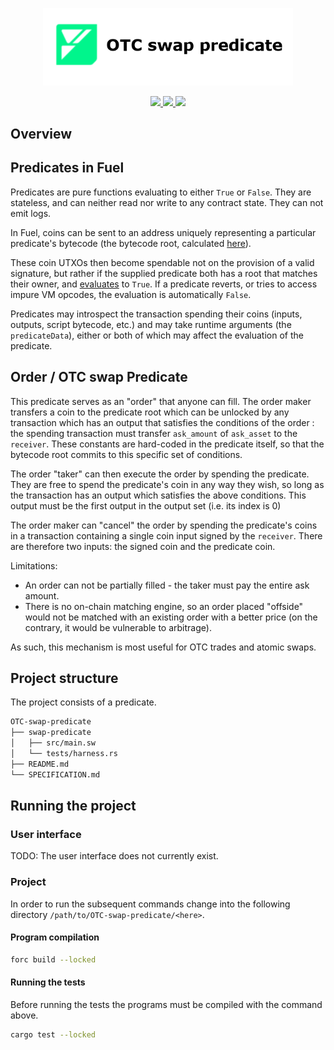<p align="center">
    <picture>
        <source media="(prefers-color-scheme: dark)" srcset=".docs/otc-swap-predicate-logo-dark-theme.png">
        <img alt="otc swap predicate logo" width="400px" src=".docs/otc-swap-predicate-logo-light-theme.png">
    </picture>
</p>

<p align="center">
    <a href="https://crates.io/crates/forc/0.49.1" alt="forc">
        <img src="https://img.shields.io/badge/forc-v0.49.1-orange" />
    </a>
    <a href="https://crates.io/crates/fuel-core/0.22.0" alt="fuel-core">
        <img src="https://img.shields.io/badge/fuel--core-v0.22.0-yellow" />
    </a>
    <a href="https://crates.io/crates/fuels/0.53.0" alt="forc">
        <img src="https://img.shields.io/badge/fuels-v0.53.0-blue" />
    </a>
</p>

## Overview

## Predicates in Fuel

Predicates are pure functions evaluating to either `True` or `False`. They are stateless, and can neither read nor write to any contract state. They can not emit logs.

In Fuel, coins can be sent to an address uniquely representing a particular predicate's bytecode (the bytecode root, calculated [here](https://github.com/FuelLabs/fuel-specs/blob/master/src/protocol/id/contract.md)).

These coin UTXOs then become spendable not on the provision of a valid signature, but rather if the supplied predicate both has a root that matches their owner, and [evaluates](https://github.com/FuelLabs/fuel-specs/blob/master/src/vm/index.md#predicate-verification) to `True`. If a predicate reverts, or tries to access impure VM opcodes, the evaluation is automatically `False`.

Predicates may introspect the transaction spending their coins (inputs, outputs, script bytecode, etc.) and may take runtime arguments (the `predicateData`), either or both of which may affect the evaluation of the predicate.

## Order / OTC swap Predicate

This predicate serves as an "order" that anyone can fill. The order maker transfers a coin to the predicate root which can be unlocked by any transaction which has an output that satisfies the conditions of the order : the spending transaction must transfer `ask_amount` of `ask_asset` to the `receiver`. These constants are hard-coded in the predicate itself, so that the bytecode root commits to this specific set of conditions.

The order "taker" can then execute the order by spending the predicate. They are free to spend the predicate's coin in any way they wish, so long as the transaction has an output which satisfies the above conditions. This output must be the first output in the output set (i.e. its index is 0)

The order maker can "cancel" the order by spending the predicate's coins in a transaction containing a single coin input signed by the `receiver`. There are therefore two inputs: the signed coin and the predicate coin.

Limitations:

- An order can not be partially filled - the taker must pay the entire ask amount.
- There is no on-chain matching engine, so an order placed "offside" would not be matched with an existing order with a better price (on the contrary, it would be vulnerable to arbitrage).

As such, this mechanism is most useful for OTC trades and atomic swaps.

## Project structure

The project consists of a predicate.

```sh
OTC-swap-predicate
├── swap-predicate
│   ├── src/main.sw
│   └── tests/harness.rs
├── README.md
└── SPECIFICATION.md
```

## Running the project

### User interface

TODO: The user interface does not currently exist.

### Project

In order to run the subsequent commands change into the following directory `/path/to/OTC-swap-predicate/<here>`.

#### Program compilation

```bash
forc build --locked
```

#### Running the tests

Before running the tests the programs must be compiled with the command above.

```bash
cargo test --locked
```
